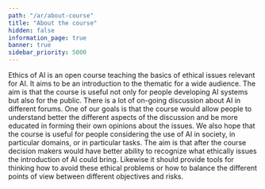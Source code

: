 ```yaml
---
path: "/ar/about-course"
title: "About the course"
hidden: false
information_page: true
banner: true
sidebar_priority: 5000
---
```


Ethics of AI is an open course teaching the basics of ethical issues relevant for AI. It aims to be an introduction to the thematic for a wide audience. The aim is that the course is useful not only for people developing AI systems but also for the public. There is a lot of on-going discussion about AI in different forums. One of our goals is that the course would allow people to understand better the different aspects of the discussion and be more educated in forming their own opinions about the issues. We also hope that the course is useful for people considering the use of AI in society, in particular domains, or in particular tasks. The aim is that after the course decision makers would have better ability to recognize what ethically issues the introduction of AI could bring. Likewise it should provide tools for thinking how to avoid these ethical problems or how to balance the different points of view between different objectives and risks.
